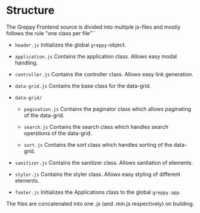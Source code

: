 # Structure

The Greppy Frontend source is divided into multiple js-files and mostly follows
the rule "one class per file"``

* ``header.js`` Initializes the global `greppy`-object.

* ``application.js`` Contains the application class. Allows easy modal handling.

* ``controller.js`` Contains the controller class. Allows easy link generation.

* ``data-grid.js`` Contains the base class for the data-grid.

* ``data-grid/``

    * ``pagination.js`` Contains the paginator class which allows paginating of the data-grid.

    * ``search.js`` Contains the search class which handles search operstions of the data-grid.

    * ``sort.js`` Contains the sort class which handles sorting of the data-grid.

* ``sanitizer.js`` Contains the sanitizer class. Allows sanitation of elements.

* ``styler.js`` Contains the styler class. Allows easy styling of different elements.

* ``footer.js`` Initializes the Applications class to the global `greppy.app`.

The files are concatenated into one .js (and .min.js respectively) on building.
